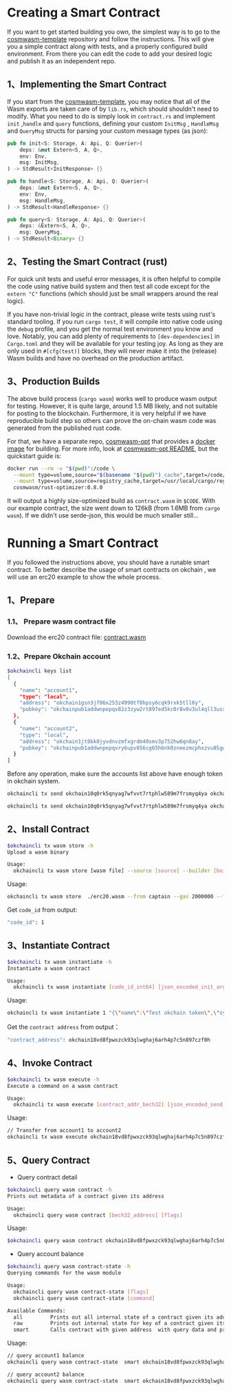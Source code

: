 # Creating a Smart Contract

If you want to get started building you own, the simplest way is to go to the [cosmwasm-template](https://github.com/CosmWasm/cosmwasm-template) repository and follow the instructions. This will give you a simple contract along with tests, and a properly configured build environment. From there you can edit the code to add your desired logic and publish it as an independent repo.

## 1、Implementing the Smart Contract

If you start from the [cosmwasm-template](https://github.com/CosmWasm/cosmwasm-template), you may notice that all of the Wasm exports are taken care of by `lib.rs`, which should shouldn't need to modify. What you need to do is simply look in `contract.rs` and implement `init` ,`handle` and `query` functions, defining your custom `InitMsg` , `HandleMsg` and `QueryMsg` structs for parsing your custom message types (as json):

~~~rust
pub fn init<S: Storage, A: Api, Q: Querier>(
    deps: &mut Extern<S, A, Q>,
    env: Env,
    msg: InitMsg,
) -> StdResult<InitResponse> {}

pub fn handle<S: Storage, A: Api, Q: Querier>(
    deps: &mut Extern<S, A, Q>,
    env: Env,
    msg: HandleMsg,
) -> StdResult<HandleResponse> {}

pub fn query<S: Storage, A: Api, Q: Querier>(
    deps: &Extern<S, A, Q>,
    msg: QueryMsg,
) -> StdResult<Binary> {}
~~~

## 2、Testing the Smart Contract (rust)

For quick unit tests and useful error messages, it is often helpful to compile the code using native build system and then test all code except for the `extern "C"` functions (which should just be small wrappers around the real logic).

If you have non-trivial logic in the contract, please write tests using rust's standard tooling. If you run `cargo test`, it will compile into native code using the `debug` profile, and you get the normal test environment you know and love. Notably, you can add plenty of requirements to `[dev-dependencies]` in `Cargo.toml` and they will be available for your testing joy. As long as they are only used in `#[cfg(test)]` blocks, they will never make it into the (release) Wasm builds and have no overhead on the production artifact.

## 3、Production Builds

The above build process (`cargo wasm`) works well to produce wasm output for testing. However, it is quite large, around 1.5 MB likely, and not suitable for posting to the blockchain. Furthermore, it is very helpful if we have reproducible build step so others can prove the on-chain wasm code was generated from the published rust code.

For that, we have a separate repo, [cosmwasm-opt](https://github.com/CosmWasm/cosmwasm-opt) that provides a [docker image](https://hub.docker.com/r/CosmWasm/cosmwasm-opt/tags) for building. For more info, look at [cosmwasm-opt README](https://github.com/CosmWasm/cosmwasm-opt/blob/master/README.md#usage), but the quickstart guide is:

~~~bash
docker run --rm -v "$(pwd)":/code \
  --mount type=volume,source="$(basename "$(pwd)")_cache",target=/code/target \
  --mount type=volume,source=registry_cache,target=/usr/local/cargo/registry \
  cosmwasm/rust-optimizer:0.8.0
~~~

It will output a highly size-optimized build as `contract.wasm` in `$CODE`. With our example contract, the size went down to 126kB (from 1.6MB from `cargo wasm`). If we didn't use serde-json, this would be much smaller still...

# Running a Smart Contract

If you followed the instructions above, you should have a runable smart contract. To better describe the usage of smart contracts on okchain , we will use an erc20 example to show the whole process.

## 1、Prepare

### 1.1、 Prepare wasm contract file

Download the erc20 contract file: [contract.wasm](https://github.com/CosmWasm/cosmwasm-examples/blob/master/erc20/contract.wasm)

### 1.2、Prepare Okchain account

~~~bash
$okchaincli keys list
[
  {
    "name": "account1",
    "type": "local",
    "address": "okchain1gsn3jf86x253z4990tf8hpsy6cqk9rxk5tll0y",
    "pubkey": "okchainpub1addwnpepqv82z3zyw2rt897ed5kc0r8v0v3ul4qll3usx35fsp4ld4peslxru753cq0"
  },
  {
    "name": "account2",
    "type": "local",
    "address": "okchain1jt8kk0jyvdnvzmfxgrdm40smv3p752hw6qn8ay",
    "pubkey": "okchainpub1addwnpepqvry6upv856cg65h6nk0zneezmcphxzvu85gw9vvxsxy409hdyg8cewu9cu"
  }
]
~~~

Before any operation, make sure the accounts list above have enough token in okchain system. 

~~~bash
okchaincli tx send okchain10q0rk5qnyag7wfvvt7rtphlw589m7frsmyq4ya okchain1gsn3jf86x253z4990tf8hpsy6cqk9rxk5tll0y 10000okt  --gas auto --gas-adjustment=2.0 --gas-prices=0.00001okt -y -b block
~~~

~~~bash
okchaincli tx send okchain10q0rk5qnyag7wfvvt7rtphlw589m7frsmyq4ya okchain1jt8kk0jyvdnvzmfxgrdm40smv3p752hw6qn8ay 10000okt  --gas 200000 --fees 0.1okt -y -b block
~~~

## 2、Install Contract

~~~bash
$okchaincli tx wasm store -h
Upload a wasm binary

Usage:
  okchaincli tx wasm store [wasm file] --source [source] --builder [builder] [flags]
~~~

Usage:

~~~bash
okchaincli tx wasm store  ./erc20.wasm --from captain --gas 2000000 --fees 2okt -y -b block
~~~

Get `code_id` from output:

~~~bash
"code_id": 1
~~~

## 3、Instantiate Contract

~~~bash
$okchaincli tx wasm instantiate -h
Instantiate a wasm contract

Usage:
  okchaincli tx wasm instantiate [code_id_int64] [json_encoded_init_args] [flags]
~~~

Usage:

~~~bash
okchaincli tx wasm instantiate 1 "{\"name\":\"Test okchain token\",\"symbol\":\"TOKT\",\"decimals\":10,\"initial_balances\":[{\"address\":\"okchain1gsn3jf86x253z4990tf8hpsy6cqk9rxk5tll0y\",\"amount\":\"10000000\"}]}"  --from account1 --label "First ERC20 token in okchain" --gas 200000 --fees 4okt -y -b block
~~~

Get the `contract address` from output：

~~~bash
"contract_address": okchain18vd8fpwxzck93qlwghaj6arh4p7c5n897czf0h
~~~

## 4、Invoke Contract

~~~bash
$okchaincli tx wasm execute -h
Execute a command on a wasm contract

Usage:
  okchaincli tx wasm execute [contract_addr_bech32] [json_encoded_send_args] [flags]
~~~

Usage:

~~~bash
// Transfer from account1 to account2
okchaincli tx wasm execute okchain18vd8fpwxzck93qlwghaj6arh4p7c5n897czf0h "{\"transfer\":{\"recipient\":\"okchain1jt8kk0jyvdnvzmfxgrdm40smv3p752hw6qn8ay\",\"amount\":\"500000\"}}" --from account1 --gas 2000000 --fees 4okt -y -b block
~~~

## 5、Query Contract

* Query contract detail

~~~bash
$okchaincli query wasm contract -h
Prints out metadata of a contract given its address

Usage:
  okchaincli query wasm contract [bech32_address] [flags]
~~~

Usage:

~~~bash
$okchaincli query wasm contract okchain18vd8fpwxzck93qlwghaj6arh4p7c5n897czf0h	
~~~

* Query account balance

~~~bash
$okchaincli query wasm contract-state -h
Querying commands for the wasm module

Usage:
  okchaincli query wasm contract-state [flags]
  okchaincli query wasm contract-state [command]

Available Commands:
  all         Prints out all internal state of a contract given its address
  raw         Prints out internal state for key of a contract given its address
  smart       Calls contract with given address  with query data and prints the returned result
~~~

Usage:

~~~bash
// query account1 balance
okchaincli query wasm contract-state  smart okchain18vd8fpwxzck93qlwghaj6arh4p7c5n897czf0h "{\"balance\":{\"address\":\"okchain1gsn3jf86x253z4990tf8hpsy6cqk9rxk5tll0y\"}}" 

// query account2 balance
okchaincli query wasm contract-state  smart okchain18vd8fpwxzck93qlwghaj6arh4p7c5n897czf0h "{\"balance\":{\"address\":\"okchain1jt8kk0jyvdnvzmfxgrdm40smv3p752hw6qn8ay\"}}"
~~~
